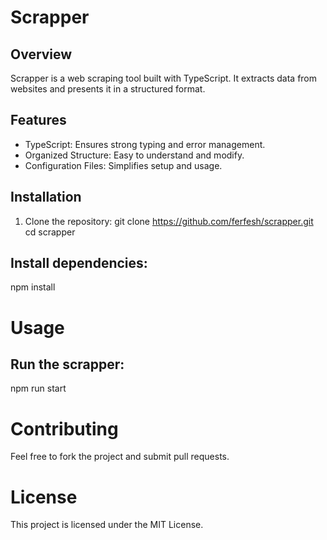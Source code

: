 
# Scrapper

## Overview
Scrapper is a web scraping tool built with TypeScript. It extracts data from websites and presents it in a structured format.

## Features
- TypeScript: Ensures strong typing and error management.
- Organized Structure: Easy to understand and modify.
- Configuration Files: Simplifies setup and usage.

## Installation
1. Clone the repository:
   git clone https://github.com/ferfesh/scrapper.git
   cd scrapper

## Install dependencies:
  npm install

# Usage

## Run the scrapper:
  npm run start

# Contributing
  Feel free to fork the project and submit pull requests.

# License
  This project is licensed under the MIT License.

